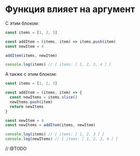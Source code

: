 # Функция влияет на аргумент

С этим блоком:

```javascript
const items = [1, 2, 3]

const addItem = (items, item) => items.push(item)
const newItem = 4

addItem(items, newItem)

console.log(items) // { items: [ 1, 2, 3, 4 ] }
```

А также с этим блоком:

```javascript
const items = [1, 2, 3]

const addItem = (items, item) => {
  const newItems = items.slice()
  newItems.push(item)
  return newItems
}

const newItem = 4
const newItems = addItem(items, newItem)

console.log(items) // { items: [ 1, 2, 3 ] }
console.log(newItems) // { items: [ 1, 2, 3, 4 ] }
```

// @TODO

